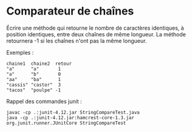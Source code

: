 # Comparateur de chaînes

Écrire une méthode qui retourne le nombre de caractères identiques, à position identiques, entre deux chaînes de même longueur.
La méthode retournera -1 si les chaînes n'ont pas la même longueur.

Exemples :

	chaine1  chaine2  retour
	"a"      "a"       1
	"a"      "b"       0
	"aa"     "ba"      1
	"cassis" "castor"  3
	"tacos"  "poulpe" -1

Rappel des commandes junit :

    javac -cp .:junit-4.12.jar StringCompareTest.java
    java -cp .:junit-4.12.jar:hamcrest-core-1.3.jar org.junit.runner.JUnitCore StringCompareTest
